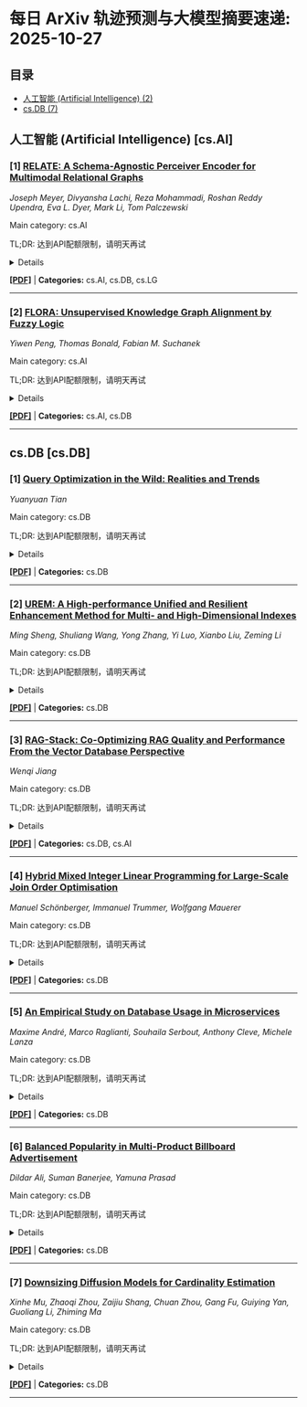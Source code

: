 # 每日 ArXiv 轨迹预测与大模型摘要速递: 2025-10-27

## 目录

- [人工智能 (Artificial Intelligence) (2)](#cs-ai)
- [cs.DB (7)](#cs-db)

## 人工智能 (Artificial Intelligence) [cs.AI]
### [1] [RELATE: A Schema-Agnostic Perceiver Encoder for Multimodal Relational Graphs](https://arxiv.org/abs/2510.19954)
*Joseph Meyer, Divyansha Lachi, Reza Mohammadi, Roshan Reddy Upendra, Eva L. Dyer, Mark Li, Tom Palczewski*

Main category: cs.AI

TL;DR: 达到API配额限制，请明天再试


<details>
  <summary>Details</summary>
Motivation: Error: API quota exceeded

Method: Error: API quota exceeded

Result: Error: API quota exceeded

Conclusion: 请联系管理员或等待明天API配额重置。

Abstract: Relational multi-table data is common in domains such as e-commerce, healthcare, and scientific research, and can be naturally represented as heterogeneous temporal graphs with multi-modal node attributes. Existing graph neural networks (GNNs) rely on schema-specific feature encoders, requiring separate modules for each node type and feature column, which hinders scalability and parameter sharing. We introduce RELATE (Relational Encoder for Latent Aggregation of Typed Entities), a schema-agnostic, plug-and-play feature encoder that can be used with any general purpose GNN. RELATE employs shared modality-specific encoders for categorical, numerical, textual, and temporal attributes, followed by a Perceiver-style cross-attention module that aggregates features into a fixed-size, permutation-invariant node representation. We evaluate RELATE on ReLGNN and HGT in the RelBench benchmark, where it achieves performance within 3% of schema-specific encoders while reducing parameter counts by up to 5x. This design supports varying schemas and enables multi-dataset pretraining for general-purpose GNNs, paving the way toward foundation models for relational graph data.

</details>

[**[PDF]**](https://arxiv.org/pdf/2510.19954) | **Categories:** cs.AI, cs.DB, cs.LG

---

### [2] [FLORA: Unsupervised Knowledge Graph Alignment by Fuzzy Logic](https://arxiv.org/abs/2510.20467)
*Yiwen Peng, Thomas Bonald, Fabian M. Suchanek*

Main category: cs.AI

TL;DR: 达到API配额限制，请明天再试


<details>
  <summary>Details</summary>
Motivation: Error: API quota exceeded

Method: Error: API quota exceeded

Result: Error: API quota exceeded

Conclusion: 请联系管理员或等待明天API配额重置。

Abstract: Knowledge graph alignment is the task of matching equivalent entities (that is, instances and classes) and relations across two knowledge graphs. Most existing methods focus on pure entity-level alignment, computing the similarity of entities in some embedding space. They lack interpretable reasoning and need training data to work. In this paper, we propose FLORA, a simple yet effective method that (1) is unsupervised, i.e., does not require training data, (2) provides a holistic alignment for entities and relations iteratively, (3) is based on fuzzy logic and thus delivers interpretable results, (4) provably converges, (5) allows dangling entities, i.e., entities without a counterpart in the other KG, and (6) achieves state-of-the-art results on major benchmarks.

</details>

[**[PDF]**](https://arxiv.org/pdf/2510.20467) | **Categories:** cs.AI, cs.DB

---


## cs.DB [cs.DB]
### [1] [Query Optimization in the Wild: Realities and Trends](https://arxiv.org/abs/2510.20082)
*Yuanyuan Tian*

Main category: cs.DB

TL;DR: 达到API配额限制，请明天再试


<details>
  <summary>Details</summary>
Motivation: Error: API quota exceeded

Method: Error: API quota exceeded

Result: Error: API quota exceeded

Conclusion: 请联系管理员或等待明天API配额重置。

Abstract: For nearly half a century, the core design of query optimizers in industrial database systems has remained remarkably stable, relying on foundational principles from System R and the Volcano/Cascades framework. However, the rise of cloud computing, massive data volumes, and unified data platforms has exposed the limitations of this traditional, monolithic architecture. Taking an industrial perspective, this paper reviews the past and present of query optimization in production systems and identifies the challenges they face today. Then this paper highlights three key trends gaining momentum in the industry that promise to address these challenges. First, a tighter feedback loop between query optimization and query execution is being used to improve the robustness of query performance. Second, the scope of optimization is expanding from a single query to entire workloads through the convergence of query optimization and workload optimization. Third, and perhaps most transformatively, the industry is moving from monolithic designs to composable architectures that foster agility and cross-engine collaboration. Together, these trends chart a clear path toward a more dynamic, holistic, and adaptable future for query optimization in practice.

</details>

[**[PDF]**](https://arxiv.org/pdf/2510.20082) | **Categories:** cs.DB

---

### [2] [UREM: A High-performance Unified and Resilient Enhancement Method for Multi- and High-Dimensional Indexes](https://arxiv.org/abs/2510.20110)
*Ming Sheng, Shuliang Wang, Yong Zhang, Yi Luo, Xianbo Liu, Zeming Li*

Main category: cs.DB

TL;DR: 达到API配额限制，请明天再试


<details>
  <summary>Details</summary>
Motivation: Error: API quota exceeded

Method: Error: API quota exceeded

Result: Error: API quota exceeded

Conclusion: 请联系管理员或等待明天API配额重置。

Abstract: Numerous multi- or high-dimensional indexes with distinct advantages have been proposed on various platforms to meet application requirements. To achieve higher-performance queries, most indexes employ enhancement methods, including structure-oriented and layout-oriented enhancement methods. Existing structure-oriented methods tailored to specific indexes work well under static workloads but lack generality and degrade under dynamic workloads. The layout-oriented methods exhibit good generality and perform well under dynamic workloads, but exhibit suboptimal performance under static workloads. Therefore, it is an open challenge to develop a unified and resilient enhancement method that can improve query performance for different indexes adaptively under different scenarios. In this paper, we propose UREM, which is the first high-performance Unified and Resilient Enhancement Method designed for both multi- and high-dimensional indexes, capable of adapting to different scenarios. Specifically, UREM (1) can be uniformly applied with different indexes on various platforms; (2) enhances the query performance of indexes by layout optimization under static workloads; (3) enables indexes to stabilize performance when queries shift through partial layout reorganization. We evaluate UREM on 20 widely used indexes. Experimental results demonstrate that UREM improves the query performance of multi- and high-dimensional indexes by up to 5.73x and 9.18x under static workloads, and by an average of 5.72x and 9.47x under dynamic workloads. Moreover, some traditional indexes enhanced by UREM even achieve performance comparable to or even surpassing that of recent advanced indexes.

</details>

[**[PDF]**](https://arxiv.org/pdf/2510.20110) | **Categories:** cs.DB

---

### [3] [RAG-Stack: Co-Optimizing RAG Quality and Performance From the Vector Database Perspective](https://arxiv.org/abs/2510.20296)
*Wenqi Jiang*

Main category: cs.DB

TL;DR: 达到API配额限制，请明天再试


<details>
  <summary>Details</summary>
Motivation: Error: API quota exceeded

Method: Error: API quota exceeded

Result: Error: API quota exceeded

Conclusion: 请联系管理员或等待明天API配额重置。

Abstract: Retrieval-augmented generation (RAG) has emerged as one of the most prominent applications of vector databases. By integrating documents retrieved from a database into the prompt of a large language model (LLM), RAG enables more reliable and informative content generation. While there has been extensive research on vector databases, many open research problems remain once they are considered in the wider context of end-to-end RAG pipelines. One practical yet challenging problem is how to jointly optimize both system performance and generation quality in RAG, which is significantly more complex than it appears due to the numerous knobs on both the algorithmic side (spanning models and databases) and the systems side (from software to hardware). In this paper, we present RAG-Stack, a three-pillar blueprint for quality-performance co-optimization in RAG systems. RAG-Stack comprises: (1) RAG-IR, an intermediate representation that serves as an abstraction layer to decouple quality and performance aspects; (2) RAG-CM, a cost model for estimating system performance given an RAG-IR; and (3) RAG-PE, a plan exploration algorithm that searches for high-quality, high-performance RAG configurations. We believe this three-pillar blueprint will become the de facto paradigm for RAG quality-performance co-optimization in the years to come.

</details>

[**[PDF]**](https://arxiv.org/pdf/2510.20296) | **Categories:** cs.DB, cs.AI

---

### [4] [Hybrid Mixed Integer Linear Programming for Large-Scale Join Order Optimisation](https://arxiv.org/abs/2510.20308)
*Manuel Schönberger, Immanuel Trummer, Wolfgang Mauerer*

Main category: cs.DB

TL;DR: 达到API配额限制，请明天再试


<details>
  <summary>Details</summary>
Motivation: Error: API quota exceeded

Method: Error: API quota exceeded

Result: Error: API quota exceeded

Conclusion: 请联系管理员或等待明天API配额重置。

Abstract: Finding optimal join orders is among the most crucial steps to be performed by query optimisers. Though extensively studied in data management research, the problem remains far from solved: While query optimisers rely on exhaustive search methods to determine ideal solutions for small problems, such methods reach their limits once queries grow in size. Yet, large queries become increasingly common in real-world scenarios, and require suitable methods to generate efficient execution plans. While a variety of heuristics have been proposed for large-scale query optimisation, they suffer from degrading solution quality as queries grow in size, or feature highly sub-optimal worst-case behavior, as we will show.   We propose a novel method based on the paradigm of mixed integer linear programming (MILP): By deriving a novel MILP model capable of optimising arbitrary bushy tree structures, we address the limitations of existing MILP methods for join ordering, and can rely on highly optimised MILP solvers to derive efficient tree structures that elude competing methods. To ensure optimisation efficiency, we embed our MILP method into a hybrid framework, which applies MILP solvers precisely where they provide the greatest advantage over competitors, while relying on more efficient methods for less complex optimisation steps. Thereby, our approach gracefully scales to extremely large query sizes joining up to 100 relations, and consistently achieves the most robust plan quality among a large variety of competing join ordering methods.

</details>

[**[PDF]**](https://arxiv.org/pdf/2510.20308) | **Categories:** cs.DB

---

### [5] [An Empirical Study on Database Usage in Microservices](https://arxiv.org/abs/2510.20582)
*Maxime André, Marco Raglianti, Souhaila Serbout, Anthony Cleve, Michele Lanza*

Main category: cs.DB

TL;DR: 达到API配额限制，请明天再试


<details>
  <summary>Details</summary>
Motivation: Error: API quota exceeded

Method: Error: API quota exceeded

Result: Error: API quota exceeded

Conclusion: 请联系管理员或等待明天API配额重置。

Abstract: Microservices architectures are an integral part of modern software development. Their adoption brings significant changes to database management. Instead of relying on a single database, a microservices architecture is typically composed of multiple, smaller, heterogeneous, and distributed DBs. In these data-intensive systems, the variety and combination of database categories and technologies play a crucial role in storing and managing data. While data management in microservices is a major challenge, research literature is scarce.   We present an empirical study on how databases are used in microservices. On the dataset we collected (and released as open data for future research), considering 15 years of microservices, we examine ca. 1,000 GitHub projects that use databases selected among 180 technologies from 14 categories. We perform a comprehensive analysis of current practices, providing researchers and practitioners with empirical evidence to better understand database usage in microservices. We report 18 findings and 9 recommendations. We show that microservices predominantly use Relational, Key-Value, Document, and Search databases. Notably, 52% of microservices combine multiple database categories. Complexity correlates with database count, with older systems favoring Relational databases and newer ones increasingly adopting Key-Value and Document technologies. Niche databases (e.g., EventStoreDB, PostGIS), while not widespread, are often combined with a mainstream one.

</details>

[**[PDF]**](https://arxiv.org/pdf/2510.20582) | **Categories:** cs.DB

---

### [6] [Balanced Popularity in Multi-Product Billboard Advertisement](https://arxiv.org/abs/2510.20600)
*Dildar Ali, Suman Banerjee, Yamuna Prasad*

Main category: cs.DB

TL;DR: 达到API配额限制，请明天再试


<details>
  <summary>Details</summary>
Motivation: Error: API quota exceeded

Method: Error: API quota exceeded

Result: Error: API quota exceeded

Conclusion: 请联系管理员或等待明天API配额重置。

Abstract: The billboard advertisement has emerged as an effective out-of-home advertisement technique where the objective is to choose a limited number of slots to play some advertisement content (e.g., animation, video, etc.) with the hope that the content will be visible to a large number of travelers, and this will be helpful to earn more revenue. In this paper, we study a variant of the influential slot selection problem where the advertiser wants to promote multiple products. Formally, we call this problem the \textsc{Multi-Product Influence Maximization Problem for the Balanced Popularity} Problem. The input to our problem is a trajectory and a billboard database, as well as a budget for each product. The goal here is to choose a subset of slots for each product such that the aggregated influence of all the products gets maximized subject to the following two constraints: total selection cost for each product is less than or equal to the allocated budget for that product, and the difference between the influence for any two products is less than or equal to a given threshold. We show that the problem is NP-hard to solve optimally. We formulate this problem as a linear programming problem and use linear programming relaxation with randomized rounding. Further, we propose a greedy-based heuristic with balance correction to solve this problem. We conduct a number of experiments with real-world trajectory and billboard datasets, and the results are reported. From the reported results, we observe that the proposed solution approaches lead to more influence compared to many baseline methods.

</details>

[**[PDF]**](https://arxiv.org/pdf/2510.20600) | **Categories:** cs.DB

---

### [7] [Downsizing Diffusion Models for Cardinality Estimation](https://arxiv.org/abs/2510.20681)
*Xinhe Mu, Zhaoqi Zhou, Zaijiu Shang, Chuan Zhou, Gang Fu, Guiying Yan, Guoliang Li, Zhiming Ma*

Main category: cs.DB

TL;DR: 达到API配额限制，请明天再试


<details>
  <summary>Details</summary>
Motivation: Error: API quota exceeded

Method: Error: API quota exceeded

Result: Error: API quota exceeded

Conclusion: 请联系管理员或等待明天API配额重置。

Abstract: Inspired by the performance of score-based diffusion models in estimating complex text, video, and image distributions with thousands of dimensions, we introduce Accelerated Diffusion Cardest (ADC), the first joint distribution cardinality estimator based on a downsized diffusion model.   To calculate the pointwise density value of data distributions, ADC's density estimator uses a formula that evaluates log-likelihood by integrating the score function, a gradient mapping which ADC has learned to efficiently approximate using its lightweight score estimator. To answer ranged queries, ADC's selectivity estimator first predicts their selectivity using a Gaussian Mixture Model (GMM), then uses importance sampling Monte Carlo to correct its predictions with more accurate pointwise density values calculated by the density estimator. ADC+ further trains a decision tree to identify the high-volume, high-selectivity queries that the GMM alone can predict very accurately, in which case it skips the correction phase to prevent Monte Carlo from adding more variance. Doing so lowers median Q-error and cuts per-query latency by 25 percent, making ADC+ usually twice as fast as Naru, arguably the state-of-the-art joint distribution cardinality estimator.   Numerical experiments using well-established benchmarks show that on all real-world datasets tested, ADC+ is capable of rivaling Naru and outperforming MSCN, DeepDB, LW-Tree, and LW-NN using around 66 percent their storage space, being at least 3 times as accurate as MSCN on 95th and 99th percentile error. Furthermore, on a synthetic dataset where attributes exhibit complex, multilateral correlations, ADC and ADC+ are considerably robust while almost every other learned model suffered significant accuracy declines. In this case, ADC+ performs better than any other tested model, being 10 times as accurate as Naru on 95th and 99th percentile error.

</details>

[**[PDF]**](https://arxiv.org/pdf/2510.20681) | **Categories:** cs.DB

---
